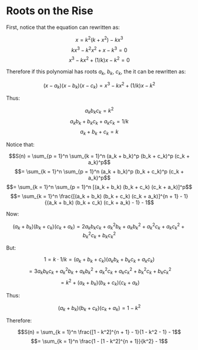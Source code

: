 # Roots on the Rise

First, notice that the equation can rewritten as:

$$x = k^2 (k + x^2) - kx^3$$
$$kx^3 - k^2 x^2 + x - k^3 = 0$$
$$x^3 - k x^2 + (1 / k) x - k^2 = 0$$

Therefore if this polynomial has roots $a_k$, $b_k$, $c_k$, the it can be rewritten as:

$$(x - a_k) (x - b_k) (x - c_k) = x^3 - k x^2 + (1 / k) x - k^2$$

Thus:

$$a_k b_k c_k = k^2$$
$$a_k b_k + b_k c_k + a_k c_k = 1/k$$
$$a_k + b_k + c_k = k$$

Notice that:

$$S(n) = \sum_{p = 1}^n \sum_{k = 1}^n (a_k + b_k)^p (b_k + c_k)^p (c_k + a_k)^p$$
$$= \sum_{k = 1}^n \sum_{p = 1}^n (a_k + b_k)^p (b_k + c_k)^p (c_k + a_k)^p$$
$$= \sum_{k = 1}^n \sum_{p = 1}^n [(a_k + b_k) (b_k + c_k) (c_k + a_k)]^p$$
$$= \sum_{k = 1}^n \frac{[(a_k + b_k) (b_k + c_k) (c_k + a_k)]^{n + 1} - 1}{(a_k + b_k) (b_k + c_k) (c_k + a_k) - 1} - 1$$

Now:

$$(a_k + b_k) (b_k + c_k) (c_k + a_k) = 2 a_k b_k c_k + a_k^2 b_k + a_k b_k^2 + a_k^2 c_k + a_k c_k^2 + b_k^2 c_k + b_k c_k^2$$

But:

$$1 = k \cdot 1/k = (a_k + b_k + c_k) (a_k b_k + b_k c_k + a_k c_k)$$
$$= 3 a_k b_k c_k + a_k^2 b_k + a_k b_k^2 + a_k^2 c_k + a_k c_k^2 + b_k^2 c_k + b_k c_k^2$$
$$= k^2 + (a_k + b_k) (b_k + c_k) (c_k + a_k)$$

Thus:

$$(a_k + b_k) (b_k + c_k) (c_k + a_k) = 1 - k^2$$

Therefore:

$$S(n) = \sum_{k = 1}^n \frac{[1 - k^2]^{n + 1} - 1}{1 - k^2 - 1} - 1$$
$$= \sum_{k = 1}^n \frac{1 - [1 - k^2]^{n + 1}}{k^2} - 1$$
